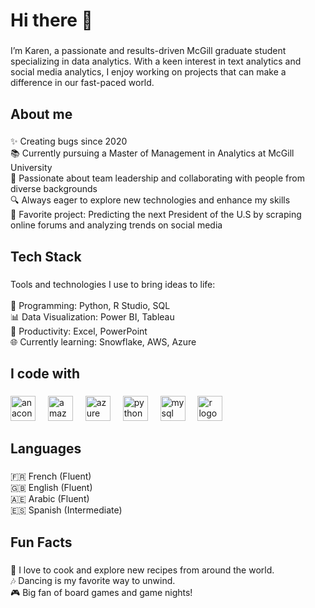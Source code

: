 <h1 align="left">Hi there 👋</h1>

###

<p align="left"> I’m Karen, a passionate and results-driven McGill graduate student specializing in data analytics. With a keen interest in text analytics and social media analytics, I enjoy working on projects that can make a difference in our fast-paced world.</p>

###

<h2 align="left">About me</h2>

###

<p align="left">✨ Creating bugs since 2020<br>📚 Currently pursuing a Master of Management in Analytics at McGill University<br>🔬 Passionate about team leadership and collaborating with people from diverse backgrounds<br>🔍 Always eager to explore new technologies and enhance my skills<br>🎯 Favorite project: Predicting the next President of the U.S by scraping online forums and analyzing trends on social media</p>

###

<h2 align="left">Tech Stack</h2>

###

<p align="left">Tools and technologies I use to bring ideas to life:<br><br>🔄 Programming: Python, R Studio, SQL<br>📊 Data Visualization: Power BI, Tableau<br>📝 Productivity: Excel, PowerPoint<br>🌐 Currently learning: Snowflake, AWS, Azure</p>

###

<h2 align="left">I code with</h2>

###

<div align="left">
  <img src="https://cdn.jsdelivr.net/gh/devicons/devicon/icons/anaconda/anaconda-original.svg" height="40" alt="anaconda logo"  />
  <img width="12" />
  <img src="https://cdn.jsdelivr.net/gh/devicons/devicon/icons/amazonwebservices/amazonwebservices-line-wordmark.svg" height="40" alt="amazonwebservices logo"  />
  <img width="12" />
  <img src="https://cdn.jsdelivr.net/gh/devicons/devicon/icons/azure/azure-original.svg" height="40" alt="azure logo"  />
  <img width="12" />
  <img src="https://cdn.jsdelivr.net/gh/devicons/devicon/icons/python/python-original.svg" height="40" alt="python logo"  />
  <img width="12" />
  <img src="https://cdn.jsdelivr.net/gh/devicons/devicon/icons/mysql/mysql-original.svg" height="40" alt="mysql logo"  />
  <img width="12" />
  <img src="https://cdn.jsdelivr.net/gh/devicons/devicon/icons/r/r-original.svg" height="40" alt="r logo"  />
</div>

###

<h2 align="left">Languages</h2>

###

<p align="left">🇫🇷 French (Fluent)<br>🇬🇧 English (Fluent)<br>🇦🇪 Arabic (Fluent)<br>🇪🇸 Spanish (Intermediate)</p>

###

<h2 align="left">Fun Facts</h2>

###

<p align="left">🍜 I love to cook and explore new recipes from around the world.<br>🎶 Dancing is my favorite way to unwind.<br>🎮 Big fan of board games and game nights!</p>

###
